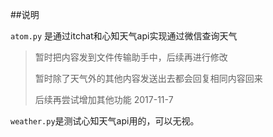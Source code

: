 
##说明

`atom.py` 是通过itchat和心知天气api实现通过微信查询天气

>暂时把内容发到文件传输助手中，后续再进行修改
>
>暂时除了天气外的其他内容发送出去都会回复相同内容回来
>
>后续再尝试增加其他功能 
>2017-11-7

`weather.py`是测试心知天气api用的，可以无视。
